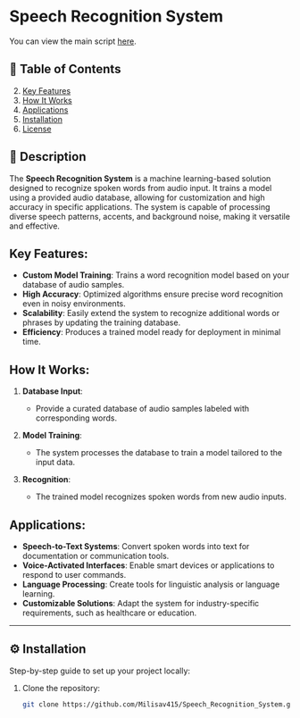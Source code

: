 # Speech Recognition System

You can view the main script [here](https://raw.githubusercontent.com/Milisav415/Speech_Recognition_System/refs/heads/main/main.py).

## 📂 Table of Contents

2. [Key Features](#key-features)
3. [How It Works](#how-it-works)
4. [Applications](#applications)
5. [Installation](#installation)
6. [License](#license)

## 🚀 Description

The **Speech Recognition System** is a machine learning-based solution designed to recognize spoken words from audio input. It trains a model using a provided audio database, allowing for customization and high accuracy in specific applications. The system is capable of processing diverse speech patterns, accents, and background noise, making it versatile and effective.

## Key Features:
- **Custom Model Training**: Trains a word recognition model based on your database of audio samples.
- **High Accuracy**: Optimized algorithms ensure precise word recognition even in noisy environments.
- **Scalability**: Easily extend the system to recognize additional words or phrases by updating the training database.
- **Efficiency**: Produces a trained model ready for deployment in minimal time.

## How It Works:
1. **Database Input**: 
   - Provide a curated database of audio samples labeled with corresponding words.
   
2. **Model Training**: 
   - The system processes the database to train a model tailored to the input data.

3. **Recognition**: 
   - The trained model recognizes spoken words from new audio inputs.

## Applications:
- **Speech-to-Text Systems**: Convert spoken words into text for documentation or communication tools.
- **Voice-Activated Interfaces**: Enable smart devices or applications to respond to user commands.
- **Language Processing**: Create tools for linguistic analysis or language learning.
- **Customizable Solutions**: Adapt the system for industry-specific requirements, such as healthcare or education.

---

## ⚙️ Installation

Step-by-step guide to set up your project locally:
1. Clone the repository:
   ```bash
   git clone https://github.com/Milisav415/Speech_Recognition_System.git

